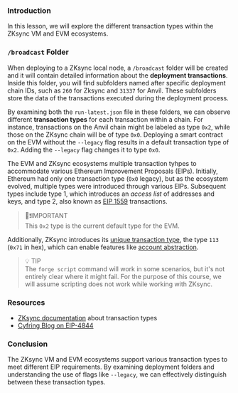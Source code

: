 ### Introduction

In this lesson, we will explore the different transaction types within the ZKsync VM and EVM ecosystems.

### `/broadcast` Folder

When deploying to a ZKsync local node, a `/broadcast` folder will be created and it will contain detailed information about the **deployment transactions**. Inside this folder, you will find subfolders named after specific deployment chain IDs, such as `260` for Zksync and `31337` for Anvil. These subfolders store the data of the transactions executed during the deployment process.

By examining both the `run-latest.json` file in these folders, we can observe different **transaction types** for each transaction within a chain. For instance, transactions on the Anvil chain might be labeled as type `0x2`, while those on the ZKsync chain will be of type `0x0`. Deploying a smart contract on the EVM without the `--legacy` flag results in a default transaction type of `0x2`. Adding the `--legacy` flag changes it to type `0x0`.

The EVM and ZKsync ecosystems multiple transaction tyhpes to accommodate various Ethereum Improvement Proposals (EIPs). Initially, Ethereum had only one transaction type (`0x0` legacy), but as the ecosystem evolved, multiple types were introduced through various EIPs. Subsequent types include type 1, which introduces an *access list* of addresses and keys, and type 2, also known as [EIP 1559](https://eips.ethereum.org/EIPS/eip-1559) transactions.

> 👀❗IMPORTANT  
> This `0x2` type is the current default type for the EVM.

Additionally, ZKsync introduces its [unique transaction type](https://docs.zksync.io/zk-stack/concepts/transaction-lifecycle#eip-712-0x71), the type `113` (`0x71` in hex), which can enable features like [account abstraction](https://docs.zksync.io/build/developer-reference/account-abstraction).

> 💡 TIP  
> The `forge script` command will work in some scenarios, but it's not entirely clear where it might fail. For the purpose of this course, we will assume scripting does not work while working with ZKsync.

### Resources
* [ZKsync documentation](https://docs.zksync.io/zksync-protocol/rollup/transaction-lifecycle) about transaction types
* [Cyfring Blog on EIP-4844](https://www.cyfrin.io/blog/what-is-eip-4844-proto-danksharding-and-blob-transactions)

### Conclusion 

The ZKsync VM and EVM ecosystems support various transaction types to meet different EIP requirements. By examining deployment folders and understanding the use of flags like `--legacy`, we can effectively distinguish between these transaction types.